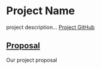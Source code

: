 # Project Name 
project description... [Project GitHub](https://github.com/xyd18/ExtremeWeatherProject)

## [Proposal](proposal/index.md)
Our project proposal